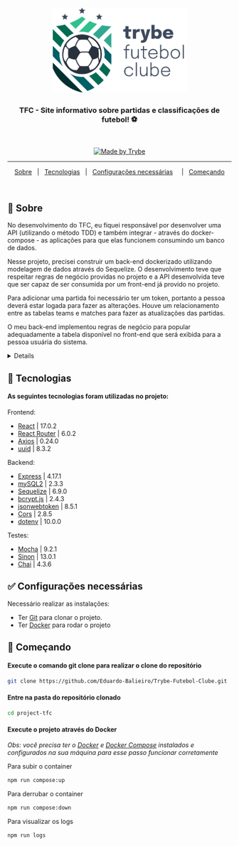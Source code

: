 <h1 align="center">

<img src="frontend/src/images/positive_logo.png" alt="Trybe Futebol Clube" width="300px"/>

</h1>

  <h3 align="center">TFC - Site informativo sobre partidas e classificações de futebol! ⚽️</h3>
  <br>

  <p align="center">
    <a href="https://www.betrybe.com/">
      <img alt="Made by Trybe" src="https://img.shields.io/badge/Proposto%20Por-Trybe-green?style=square">
    </a>
  </p>

---

<p align="center">
  <a href="#dart-sobre">Sobre</a> &#xa0; | &#xa0; 
  <a href="#rocket-tecnologias">Tecnologias</a> &#xa0; | &#xa0;
  <a href="#white_check_mark-configurações-necessárias">Configurações necessárias</a> &#xa0; &#xa0; | &#xa0;
  <a href="#checkered_flag-começando">Começando</a>
</p>

<br>

## :dart: Sobre ##

No desenvolvimento do TFC, eu fiquei responsável por desenvolver uma API (utilizando o método TDD) e também integrar - através do docker-compose - as aplicações para que elas funcionem consumindo um banco de dados.

Nesse projeto, precisei construir um back-end dockerizado utilizando modelagem de dados através do Sequelize. O desenvolvimento teve que respeitar regras de negócio providas no projeto e a API desenvolvida teve que ser capaz de ser consumida por um front-end já provido no projeto.

Para adicionar uma partida foi necessário ter um token, portanto a pessoa deverá estar logada para fazer as alterações. Houve um relacionamento entre as tabelas teams e matches para fazer as atualizações das partidas.

O meu back-end implementou regras de negócio para popular adequadamente a tabela disponível no front-end que será exibida para a pessoa usuária do sistema.

<details> Imagens
<h3><summary>🖼 images do site</summary><br><h3>

![Modelo de tabelas](images/Login-Page.png)
![Modelo de tabelas](images/Classification-Page.png)
</details>

## :rocket: Tecnologias ##

#### As seguintes tecnologias foram utilizadas no projeto:

Frontend:
- [React](https://pt-br.reactjs.org/) | 17.0.2
- [React Router](https://reactrouter.com/en/main) | 6.0.2
- [Axios](https://axios-http.com/ptbr/docs/intro) | 0.24.0
- [uuid](https://www.npmjs.com/package/uuid) | 8.3.2

Backend:
- [Express](https://expressjs.com/pt-br/) | 4.17.1
- [mySQL2](https://www.npmjs.com/package/mysql2) | 2.3.3
- [Sequelize](https://sequelize.org/) | 6.9.0
- [bcrypt.js](https://www.npmjs.com/package/bcryptjs) | 2.4.3
- [jsonwebtoken](https://www.npmjs.com/package/jsonwebtoken) | 8.5.1
- [Cors](https://www.npmjs.com/package/cors) | 2.8.5
- [dotenv](https://www.npmjs.com/package/dotenv) | 10.0.0

Testes:
- [Mocha](https://mochajs.org/) | 9.2.1
- [Sinon](https://sinonjs.org/) | 13.0.1
- [Chai](https://www.chaijs.com/) | 4.3.6


## :white_check_mark: Configurações necessárias ##

<p>Necessário realizar as instalações:</p>

- Ter [Git](https://git-scm.com/) para clonar o projeto.
- Ter [Docker](https://www.docker.com/) para rodar o projeto

## :checkered_flag: Começando ##

#### Execute o comando git clone para realizar o clone do repositório

```bash
git clone https://github.com/Eduardo-Balieiro/Trybe-Futebol-Clube.git
```

#### Entre na pasta do repositório clonado
```bash
cd project-tfc
```
#### Execute o projeto através do Docker

_Obs: você precisa ter o <a href="https://docs.docker.com/desktop/install/windows-install/">Docker</a> e <a href="https://docs.docker.com/desktop/install/windows-install/">Docker Compose</a> instalados e configurados na sua máquina para esse passo funcionar corretamente_

Para subir o container

```bash
npm run compose:up
```

Para derrubar o container

```bash
npm run compose:down
```
Para visualizar os logs

```bash
npm run logs
```
